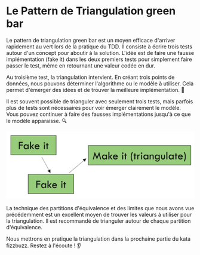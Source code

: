 Le Pattern de Triangulation green bar
=====================================

Le pattern de triangulation green bar est un moyen efficace d'arriver rapidement au vert lors de la pratique du TDD. Il consiste à écrire trois tests autour d'un concept pour aboutir à la solution. L'idée est de faire une fausse implémentation (fake it) dans les deux premiers tests pour simplement faire passer le test, même en retournant une valeur codée en dur.

Au troisième test, la triangulation intervient. En créant trois points de données, nous pouvons déterminer l'algorithme ou le modèle à utiliser. Cela permet d'émerger des idées et de trouver la meilleure implémentation. 🚀

Il est souvent possible de trianguler avec seulement trois tests, mais parfois plus de tests sont nécessaires pour voir émerger clairement le modèle. Vous pouvez continuer à faire des fausses implémentations jusqu'à ce que le modèle apparaisse. 🔍

![img.png](triangulate-pattern.png "Triangulation Pattern")

La technique des partitions d'équivalence et des limites que nous avons vue précédemment est un excellent moyen de trouver les valeurs à utiliser pour la triangulation. Il est recommandé de trianguler autour de chaque partition d'équivalence.

Nous mettrons en pratique la triangulation dans la prochaine partie du kata fizzbuzz. Restez à l'écoute ! 👂